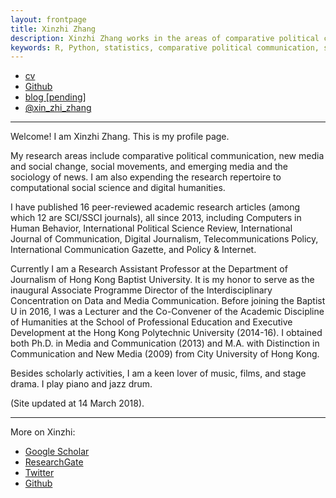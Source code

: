 ```yaml
---
layout: frontpage
title: Xinzhi Zhang
description: Xinzhi Zhang works in the areas of comparative political communication, media and social change, emerging technologies and the sociology of news, computational social science, and digital humanities.
keywords: R, Python, statistics, comparative political communication, social movements, social change, digital humanities
---
```


<div class="navbar">
  <div class="navbar-inner">
      <ul class="nav">
          <li><a href="{{ BASE_PATH }}/assets/CV_XinzhiZhang_Git_201801.pdf">cv</a></li>
          <li><a href="https://github.com/xzzhang2">Github</a></li>
          <li><a href="about:blank">blog [pending]</a></li>
          <li><a href="https://twitter.com/xin_zhi_zhang">@xin_zhi_zhang</a></li>
      </ul>
  </div>
</div>

---

Welcome! I am Xinzhi Zhang. This is my profile page.

My research areas include comparative political communication, new media and social change, social movements, and emerging media and the sociology of news. I am also expending the research repertoire to computational social science and digital humanities.

I have published 16 peer-reviewed academic research articles (among which 12 are SCI/SSCI journals), all since 2013, including Computers in Human Behavior, International Political Science Review, International Journal of Communication, Digital Journalism, Telecommunications Policy, International Communication Gazette, and Policy & Internet.

Currently I am a Research Assistant Professor at the Department of Journalism of Hong Kong Baptist University. It is my honor to serve as the inaugural Associate Programme Director of the Interdisciplinary Concentration on Data and Media Communication. Before joining the Baptist U in 2016, I was a Lecturer and the Co-Convener of the Academic Discipline of Humanities at the School of Professional Education and Executive Development at the Hong Kong Polytechnic University (2014-16). I obtained both Ph.D. in Media and Communication (2013) and M.A. with Distinction in Communication and New Media (2009) from City University of Hong Kong.

Besides scholarly activities, I am a keen lover of music, films, and stage drama. I play piano and jazz drum.

(Site updated at 14 March 2018).

---

More on Xinzhi:
 - [Google Scholar](https://sites.google.com/site/xzzhang2/cv)
 - [ResearchGate](https://www.researchgate.net/profile/Xinzhi_Zhang3)
 - [Twitter](https://twitter.com/xin_zhi_zhang)
 - [Github](https://github.com/xzzhang2)
